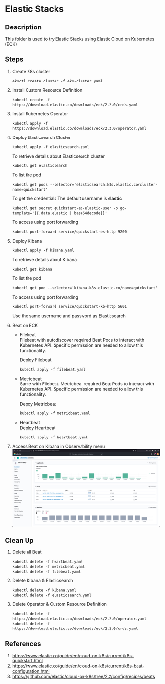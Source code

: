# Elastic Stacks

## Description

This folder is used to try Elastic Stacks using Elastic Cloud on Kubernetes (ECK)

## Steps

1. Create K8s cluster

   ```
   eksctl create cluster -f eks-cluster.yaml
   ```

2. Install Custom Resource Definition

   ```
   kubectl create -f https://download.elastic.co/downloads/eck/2.2.0/crds.yaml
   ```

3. Install Kubernetes Operator

   ```
   kubectl apply -f https://download.elastic.co/downloads/eck/2.2.0/operator.yaml
   ```

4. Deploy Elasticsearch Cluster

   ```
   kubectl apply -f elasticsearch.yaml
   ```

   To retrieve details about Elasticsearch cluster

   ```
   kubectl get elasticsearch
   ```

   To list the pod

   ```
   kubectl get pods --selector='elasticsearch.k8s.elastic.co/cluster-name=quickstart'
   ```

   To get the credentials
   The default username is **elastic**

   ```
   kubectl get secret quickstart-es-elastic-user -o go-template='{{.data.elastic | base64decode}}'
   ```

   To access using port forwarding

   ```
   kubectl port-forward service/quickstart-es-http 9200
   ```

5. Deploy Kibana

   ```
   kubectl apply -f kibana.yaml
   ```

   To retrieve details about Kibana

   ```
   kubectl get kibana
   ```

   To list the pod

   ```
   kubectl get pod --selector='kibana.k8s.elastic.co/name=quickstart'
   ```

   To access using port forwarding

   ```
   kubectl port-forward service/quickstart-kb-http 5601
   ```

   Use the same username and password as Elasticsearch

6. Beat on ECK

   - Filebeat  
     Filebeat with autodiscover required Beat Pods to interact with Kubernetes API. Specific permission are needed to allow this functionality.

     Deploy Filebeat

     ```
     kubectl apply -f filebeat.yaml
     ```

   - Metricbeat  
     Same with Filebeat. Metricbeat required Beat Pods to interact with Kubernetes API. Specific permission are needed to allow this functionality.

     Depoy Metricbeat

     ```
     kubectl apply -f metricbeat.yaml
     ```

   - Heartbeat  
     Deploy Heartbeat

     ```
     kubectl apply -f heartbeat.yaml
     ```

7. Access Beat on Kibana in Observability menu  
   ![alt text](overview.png)

## Clean Up

1. Delete all Beat

   ```
   kubectl delete -f heartbeat.yaml
   kubectl delete -f metricbeat.yaml
   kubectl delete -f filebeat.yaml
   ```

2. Delete Kibana & Elasticsearch

   ```
   kubectl delete -f kibana.yaml
   kubectl delete -f elasticsearch.yaml
   ```

3. Delete Operator & Custom Resource Definition
   ```
   kubectl delete -f https://download.elastic.co/downloads/eck/2.2.0/operator.yaml
   kubectl delete -f https://download.elastic.co/downloads/eck/2.2.0/crds.yaml
   ```

## References

1. https://www.elastic.co/guide/en/cloud-on-k8s/current/k8s-quickstart.html
2. https://www.elastic.co/guide/en/cloud-on-k8s/current/k8s-beat-configuration.html
3. https://github.com/elastic/cloud-on-k8s/tree/2.2/config/recipes/beats

